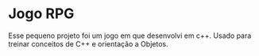 # Jogo RPG

Esse pequeno projeto foi um jogo em que desenvolvi em c++. Usado para treinar conceitos de C++ e orientação a Objetos.
